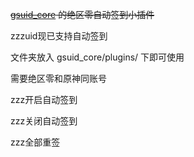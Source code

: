 <del><a href="https://github.com/Genshin-bots/gsuid_core" target="_blank">gsuid_core</a> 的绝区零自动签到小插件</del>

zzzuid现已支持自动签到

文件夹放入 gsuid_core/plugins/ 下即可使用

需要绝区零和原神同账号

zzz开启自动签到

zzz关闭自动签到

zzz全部重签
